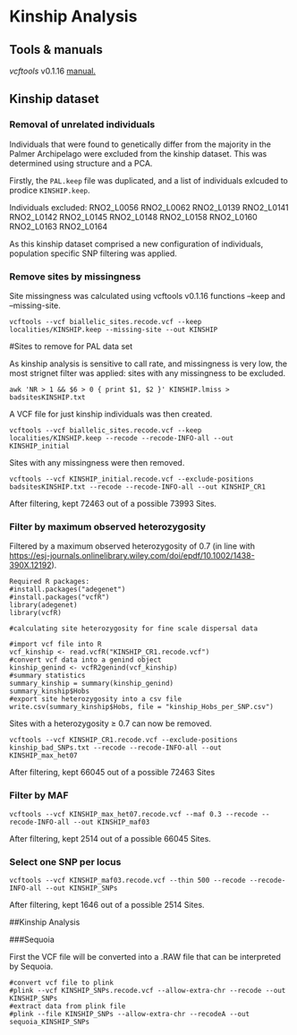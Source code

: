 
# Kinship Analysis

## Tools & manuals

*vcftools* v0.1.16 [manual.](https://vcftools.github.io/man_latest.html)

## Kinship dataset

### Removal of unrelated individuals

Individuals that were found to genetically differ from the majority in
the Palmer Archipelago were excluded from the kinship dataset. This was
determined using structure and a PCA.

Firstly, the `PAL.keep` file was duplicated, and a list of individuals
exlcuded to prodice `KINSHIP.keep`.

Individuals excluded: RNO2_L0056 RNO2_L0062 RNO2_L0139 RNO2_L0141
RNO2_L0142 RNO2_L0145 RNO2_L0148 RNO2_L0158 RNO2_L0160 RNO2_L0163
RNO2_L0164

As this kinship dataset comprised a new configuration of individuals,
population specific SNP filtering was applied.

### Remove sites by missingness

Site missingness was calculated using vcftools v0.1.16 functions –keep
and –missing-site.

    vcftools --vcf biallelic_sites.recode.vcf --keep localities/KINSHIP.keep --missing-site --out KINSHIP

\#Sites to remove for PAL data set

As kinship analysis is sensitive to call rate, and missingness is very
low, the most strignet filter was applied: sites with any missingness to
be excluded.

    awk 'NR > 1 && $6 > 0 { print $1, $2 }' KINSHIP.lmiss > badsitesKINSHIP.txt

A VCF file for just kinship individuals was then created.

    vcftools --vcf biallelic_sites.recode.vcf --keep localities/KINSHIP.keep --recode --recode-INFO-all --out KINSHIP_initial

Sites with any missingness were then removed.

    vcftools --vcf KINSHIP_initial.recode.vcf --exclude-positions badsitesKINSHIP.txt --recode --recode-INFO-all --out KINSHIP_CR1

After filtering, kept 72463 out of a possible 73993 Sites.

### Filter by maximum observed heterozygosity

Filtered by a maximum observed heterozygosity of 0.7 (in line with
<https://esj-journals.onlinelibrary.wiley.com/doi/epdf/10.1002/1438-390X.12192>).

    Required R packages:  
    #install.packages("adegenet")
    #install.packages("vcfR")
    library(adegenet)
    library(vcfR)

    #calculating site heterozygosity for fine scale dispersal data  

    #import vcf file into R
    vcf_kinship <- read.vcfR("KINSHIP_CR1.recode.vcf")
    #convert vcf data into a genind object
    kinship_genind <- vcfR2genind(vcf_kinship)
    #summary statistics
    summary_kinship = summary(kinship_genind)
    summary_kinship$Hobs
    #export site heterozygosity into a csv file
    write.csv(summary_kinship$Hobs, file = "kinship_Hobs_per_SNP.csv")

Sites with a heterozygosity ≥ 0.7 can now be removed.

    vcftools --vcf KINSHIP_CR1.recode.vcf --exclude-positions kinship_bad_SNPs.txt --recode --recode-INFO-all --out KINSHIP_max_het07

After filtering, kept 66045 out of a possible 72463 Sites

### Filter by MAF

    vcftools --vcf KINSHIP_max_het07.recode.vcf --maf 0.3 --recode --recode-INFO-all --out KINSHIP_maf03

After filtering, kept 2514 out of a possible 66045 Sites.

### Select one SNP per locus

    vcftools --vcf KINSHIP_maf03.recode.vcf --thin 500 --recode --recode-INFO-all --out KINSHIP_SNPs

After filtering, kept 1646 out of a possible 2514 Sites.

\##Kinship Analysis

\###Sequoia

First the VCF file will be converted into a .RAW file that can be
interpreted by Sequoia.

    #convert vcf file to plink
    #plink --vcf KINSHIP_SNPs.recode.vcf --allow-extra-chr --recode --out KINSHIP_SNPs
    #extract data from plink file
    #plink --file KINSHIP_SNPs --allow-extra-chr --recodeA --out sequoia_KINSHIP_SNPs
